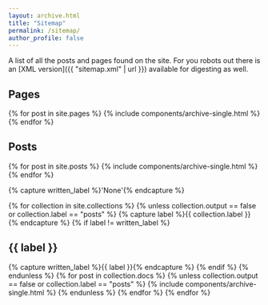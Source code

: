 ```yaml
---
layout: archive.html
title: "Sitemap"
permalink: /sitemap/
author_profile: false
---
```


A list of all the posts and pages found on the site. For you robots out there is an [XML version]({{ "sitemap.xml" | url }}) available for digesting as well.

<h2>Pages</h2>
{% for post in site.pages %}
  {% include components/archive-single.html %}
{% endfor %}

<h2>Posts</h2>
{% for post in site.posts %}
  {% include components/archive-single.html %}
{% endfor %}

{% capture written_label %}'None'{% endcapture %}

{% for collection in site.collections %}
{% unless collection.output == false or collection.label == "posts" %}
  {% capture label %}{{ collection.label }}{% endcapture %}
  {% if label != written_label %}
  <h2>{{ label }}</h2>
  {% capture written_label %}{{ label }}{% endcapture %}
  {% endif %}
{% endunless %}
{% for post in collection.docs %}
  {% unless collection.output == false or collection.label == "posts" %}
  {% include components/archive-single.html %}
  {% endunless %}
{% endfor %}
{% endfor %}